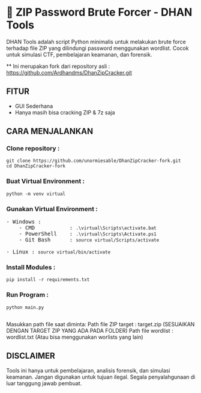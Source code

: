 # 🔐 ZIP Password Brute Forcer - DHAN Tools

DHAN Tools adalah script Python minimalis untuk melakukan brute force terhadap file ZIP yang dilindungi password menggunakan wordlist. Cocok untuk simulasi CTF, pembelajaran keamanan, dan forensik.

** Ini merupakan fork dari repository asli : https://github.com/Ardhandms/DhanZipCracker.git

## FITUR

- GUI Sederhana
- Hanya masih bisa cracking ZIP & 7z saja


## CARA MENJALANKAN


### Clone repository :
<pre>
<code>git clone https://github.com/unormiesable/DhanZipCracker-fork.git</code>
<code>cd DhanZipCracker-fork</code>
</pre>


### Buat Virtual Environment :
<pre>
<code>python -m venv virtual</code>
</pre>


### Gunakan Virtual Environment :
<pre>
- Windows :
    - CMD           : <code>.\virtual\Scripts\activate.bat</code>
    - PowerShell    : <code>.\virtual\Scripts\Activate.ps1</code>
    - Git Bash      : <code>source virtual/Scripts/activate</code>

- Linux : <code>source virtual/bin/activate</code>
</pre>


### Install Modules :
<pre>
<code>pip install -r requirements.txt</code>
</pre>


### Run Program :
<pre>
<code>python main.py</code>
</pre>

##
Masukkan path file saat diminta:
Path file ZIP target : target.zip (SESUAIKAN DENGAN TARGET ZIP YANG ADA PADA FOLDER)
Path file wordlist : wordlist.txt (Atau bisa menggunakan worlists yang lain)


## DISCLAIMER
Tools ini hanya untuk pembelajaran, analisis forensik, dan simulasi keamanan.
Jangan digunakan untuk tujuan ilegal. Segala penyalahgunaan di luar tanggung jawab pembuat.
